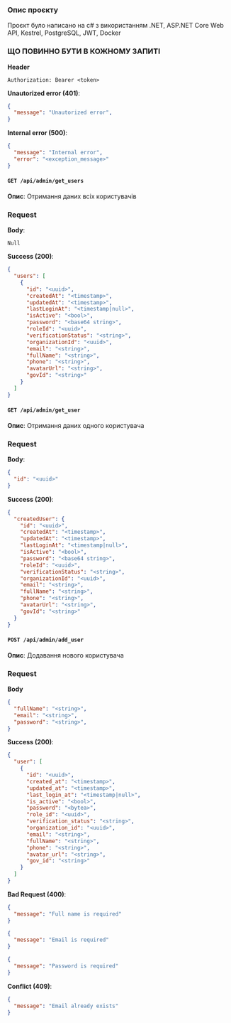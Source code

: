 ### Опис проєкту 

Проєкт було написано на c# з використанням .NET, ASP.NET Core Web API, Kestrel, PostgreSQL, JWT, Docker 

### ЩО ПОВИННО БУТИ В КОЖНОМУ ЗАПИТІ

**Header**

```application/json
Authorization: Bearer <token>
```

**Unautorized error (401)**:

```json
{
  "message": "Unautorized error",
}
```

**Internal error (500)**:

```json
{
  "message": "Internal error",
  "error": "<exception_message>"
}
```

#### `GET /api/admin/get_users`

**Опис**: Отримання даних всіх користувачів

### Request

**Body**: 
```application/json
Null
```

**Success (200)**:

```json
{
  "users": [
    {
      "id": "<uuid>",
      "createdAt": "<timestamp>",
      "updatedAt": "<timestamp>",
      "lastLoginAt": "<timestamp|null>",
      "isActive": "<bool>",
      "password": "<base64 string>",
      "roleId": "<uuid>",
      "verificationStatus": "<string>",
      "organizationId": "<uuid>",
      "email": "<string>",
      "fullName": "<string>",
      "phone": "<string>",
      "avatarUrl": "<string>",
      "govId": "<string>"
    }
  ]
}
```

#### `GET /api/admin/get_user`

**Опис**: Отримання даних одного користувача

### Request

**Body**: 
```json
{
  "id": "<uuid>"
}
```
**Success (200)**:

```json
{
  "createdUser": {
    "id": "<uuid>",
    "createdAt": "<timestamp>",
    "updatedAt": "<timestamp>",
    "lastLoginAt": "<timestamp|null>",
    "isActive": "<bool>",
    "password": "<base64 string>",
    "roleId": "<uuid>",
    "verificationStatus": "<string>",
    "organizationId": "<uuid>",
    "email": "<string>",
    "fullName": "<string>",
    "phone": "<string>",
    "avatarUrl": "<string>",
    "govId": "<string>"
  }
}

```

#### `POST /api/admin/add_user`

**Опис**: Додавання нового користувача 

### Request

**Body**

```json
{
  "fullName": "<string>",
  "email": "<string>",
  "password": "<string>",
}
```

**Success (200)**:

```json
{
  "user": [
    {
      "id": "<uuid>",
      "created_at": "<timestamp>",
      "updated_at": "<timestamp>",
      "last_login_at": "<timestamp|null>",
      "is_active": "<bool>",
      "password": "<bytea>",
      "role_id": "<uuid>",
      "verification_status": "<string>",
      "organization_id": "<uuid>",
      "email": "<string>",
      "fullName": "<string>",
      "phone": "<string>",
      "avatar_url": "<string>",
      "gov_id": "<string>"
    }
  ]
}
```

**Bad Request (400)**:

```json
{
  "message": "Full name is required"
}
```

```json
{
  "message": "Email is required"
}
```

```json
{
  "message": "Password is required"
}
```

**Conflict (409)**:

```json
{
  "message": "Email already exists"
}
```